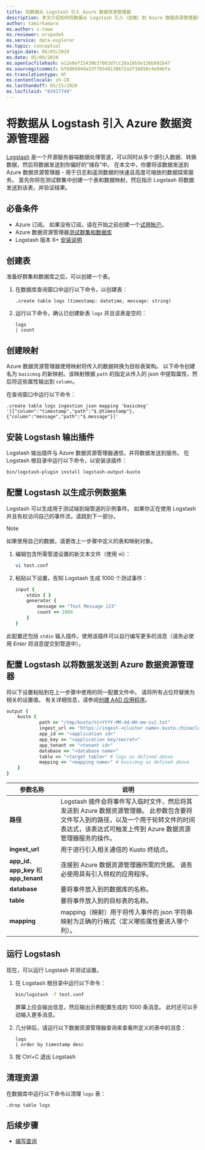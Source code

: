 ```yaml
---
title: 将数据从 Logstash 引入 Azure 数据资源管理器
description: 本文介绍如何将数据从 Logstash 引入（加载）到 Azure 数据资源管理器中
author: tamirkamara
ms.author: v-tawe
ms.reviewer: orspodek
ms.service: data-explorer
ms.topic: conceptual
origin.date: 06/03/2019
ms.date: 05/09/2020
ms.openlocfilehash: e12e0ef15439b37063d7cc28a16b5e136b992b47
ms.sourcegitcommit: bfbd6694da33f703481386f2a3f16850c4e94bfa
ms.translationtype: HT
ms.contentlocale: zh-CN
ms.lasthandoff: 05/15/2020
ms.locfileid: "83417749"
---
```

# <a name="ingest-data-from-logstash-to-azure-data-explorer"></a>将数据从 Logstash 引入 Azure 数据资源管理器

[Logstash](https://www.elastic.co/products/logstash) 是一个开源服务器端数据处理管道，可以同时从多个源引入数据、转换数据，然后将数据发送到你偏好的“储存”中。 在本文中，你要将该数据发送到 Azure 数据资源管理器 - 用于日志和遥测数据的快速且高度可缩放的数据探索服务。 首先你将在测试群集中创建一个表和数据映射，然后指示 Logstash 将数据发送到该表，并验证结果。

## <a name="prerequisites"></a>必备条件

* Azure 订阅。 如果没有订阅，请在开始之前创建一个[试用帐户](https://www.azure.cn/pricing/1rmb-trial)。
* Azure 数据资源管理器[测试群集和数据库](create-cluster-database-portal.md)
* Logstash 版本 6+ [安装说明](https://www.elastic.co/guide/en/logstash/current/installing-logstash.html)

## <a name="create-a-table"></a>创建表

准备好群集和数据库之后，可以创建一个表。

1. 在数据库查询窗口中运行以下命令，以创建表：

    ```Kusto
    .create table logs (timestamp: datetime, message: string)
    ```

1. 运行以下命令，确认已创建新表 `logs` 并且该表是空的：
    ```Kusto
    logs
    | count
    ```

## <a name="create-a-mapping"></a>创建映射

Azure 数据资源管理器使用映射将传入的数据转换为目标表架构。 以下命令创建名为 `basicmsg` 的新映射。该映射根据 `path` 的指定从传入的 json 中提取属性，然后将这些属性输出到 `column`。

在查询窗口中运行以下命令：

```Kusto
.create table logs ingestion json mapping 'basicmsg' '[{"column":"timestamp","path":"$.@timestamp"},{"column":"message","path":"$.message"}]'
```

## <a name="install-the-logstash-output-plugin"></a>安装 Logstash 输出插件

Logstash 输出插件与 Azure 数据资源管理器通信，并将数据发送到服务。
在 Logstash 根目录中运行以下命令，以安装该插件：

```sh
bin/logstash-plugin install logstash-output-kusto
```

## <a name="configure-logstash-to-generate-a-sample-dataset"></a>配置 Logstash 以生成示例数据集

Logstash 可以生成用于测试端到端管道的示例事件。
如果你正在使用 Logstash 并且有权访问自己的事件流，请跳到下一部分。 

> [!NOTE]
> 如果使用自己的数据，请更改上一步骤中定义的表和映射对象。

1. 编辑包含所需管道设置的新文本文件（使用 vi）：

    ```sh
    vi test.conf
    ```

1. 粘贴以下设置，告知 Logstash 生成 1000 个测试事件：

    ```ruby
    input {
        stdin { }
        generator {
            message => "Test Message 123"
            count => 1000
        }
    }
    ```

此配置还包括 `stdin` 输入插件。使用该插件可以自行编写更多的消息（请务必使用 *Enter* 将消息提交到管道中）。

## <a name="configure-logstash-to-send-data-to-azure-data-explorer"></a>配置 Logstash 以将数据发送到 Azure 数据资源管理器

将以下设置粘贴到在上一步骤中使用的同一配置文件中。 请将所有占位符替换为相关的设置值。 有关详细信息，请参阅[创建 AAD 应用程序](https://docs.microsoft.com/azure/data-explorer/kusto/management/access-control/how-to-provision-aad-app)。 

```ruby
output {
    kusto {
            path => "/tmp/kusto/%{+YYYY-MM-dd-HH-mm-ss}.txt"
            ingest_url => "https://ingest-<cluster name>.kusto.chinacloudapi.cn/"
            app_id => "<application id>"
            app_key => "<application key/secret>"
            app_tenant => "<tenant id>"
            database => "<database name>"
            table => "<target table>" # logs as defined above
            mapping => "<mapping name>" # basicmsg as defined above
    }
}
```

| 参数名称 | 说明 |
| --- | --- |
| **路径** | Logstash 插件会将事件写入临时文件，然后将其发送到 Azure 数据资源管理器。 此参数包含要将文件写入到的路径，以及一个用于轮转文件的时间表达式，该表达式可触发上传到 Azure 数据资源管理器服务的操作。|
| **ingest_url** | 用于进行引入相关通信的 Kusto 终结点。|
| **app_id**、**app_key** 和 **app_tenant**| 连接到 Azure 数据资源管理器所需的凭据。 请务必使用具有引入特权的应用程序。 |
| **database**| 要将事件放入到的数据库的名称。 |
| **table** | 要将事件放入到的目标表的名称。 |
| **mapping** | mapping（映射）用于将传入事件的 json 字符串映射为正确的行格式（定义哪些属性要进入哪个列）。 |

## <a name="run-logstash"></a>运行 Logstash

现在，可以运行 Logstash 并测试设置。

1. 在 Logstash 根目录中运行以下命令：

    ```sh
    bin/logstash -f test.conf
    ```

    屏幕上应会输出信息，然后输出示例配置生成的 1000 条消息。 此时还可以手动输入更多消息。

1. 几分钟后，请运行以下数据资源管理器查询来查看所定义的表中的消息：

    ```Kusto
    logs
    | order by timestamp desc
    ```

1. 按 Ctrl+C 退出 Logstash

## <a name="clean-up-resources"></a>清理资源

在数据库中运行以下命令以清理 `logs` 表：

```Kusto
.drop table logs
```

## <a name="next-steps"></a>后续步骤

* [编写查询](write-queries.md)